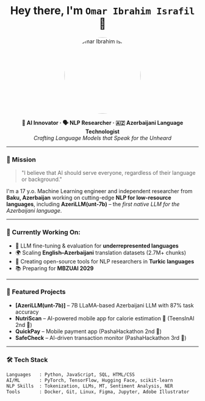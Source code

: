 <h1 align="center">Hey there, I'm <code>Omar Ibrahim Israfil</code> 👋</h1>

<p align="center">
  <img src="https://i.ibb.co/whF2f6Pk/793y-M4-XVrh-U.jpg" width="200" style="border-radius: 50%" alt="Omar Ibrahim Israfil"/>
</p>

<p align="center">
  <b>🧠 AI Innovator · 🗣️ NLP Researcher · 🇦🇿 Azerbaijani Language Technologist</b><br>
  <i>Crafting Language Models that Speak for the Unheard</i>
</p>

---

### 🚀 Mission
> "I believe that AI should serve everyone, regardless of their language or background."

I'm a 17 y.o. Machine Learning engineer and independent researcher from **Baku, Azerbaijan** working on cutting-edge **NLP for low-resource languages**, including **AzeriLLM(unt-7b)** – the *first native LLM for the Azerbaijani language*.

---

### 🧪 Currently Working On:
- 🔬 LLM fine-tuning & evaluation for **underrepresented languages**
- 🌍 Scaling **English–Azerbaijani** translation datasets (2.7M+ chunks)
- 🤖 Creating open-source tools for NLP researchers in **Turkic languages**
- 📚 Preparing for **MBZUAI 2029**

---

### 📌 Featured Projects
- **[AzeriLLM(unt-7b)]** – 7B LLaMA-based Azerbaijani LLM with 87% task accuracy  
- **NutriScan** – AI-powered mobile app for calorie estimation 🥗 (TeensInAI 2nd 🥈)  
- **QuickPay** – Mobile payment app (PashaHackathon 2nd 🥈)  
- **SafeCheck** – AI-driven transaction monitor (PashaHackathon 3rd 🥉)

---

### 🛠️ Tech Stack
```txt
Languages   : Python, JavaScript, SQL, HTML/CSS
AI/ML       : PyTorch, TensorFlow, Hugging Face, scikit-learn
NLP Skills  : Tokenization, LLMs, MT, Sentiment Analysis, NER
Tools       : Docker, Git, Linux, Figma, Jupyter, Adobe Illustrator
